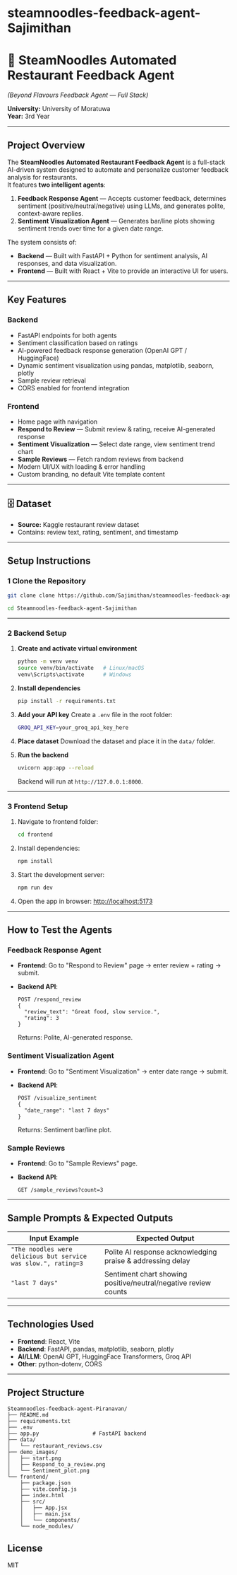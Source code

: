 # steamnoodles-feedback-agent-Sajimithan

# 🍜 SteamNoodles Automated Restaurant Feedback Agent  
*(Beyond Flavours Feedback Agent — Full Stack)*

**University:** University of Moratuwa  
**Year:** 3rd Year  

---

##  Project Overview
The **SteamNoodles Automated Restaurant Feedback Agent** is a full-stack AI-driven system designed to automate and personalize customer feedback analysis for restaurants.  
It features **two intelligent agents**:

1. **Feedback Response Agent** — Accepts customer feedback, determines sentiment (positive/neutral/negative) using LLMs, and generates polite, context-aware replies.
2. **Sentiment Visualization Agent** — Generates bar/line plots showing sentiment trends over time for a given date range.

The system consists of:
- **Backend** — Built with FastAPI + Python for sentiment analysis, AI responses, and data visualization.
- **Frontend** — Built with React + Vite to provide an interactive UI for users.

---

##  Key Features

### Backend
- FastAPI endpoints for both agents
- Sentiment classification based on ratings
- AI-powered feedback response generation (OpenAI GPT / HuggingFace)
- Dynamic sentiment visualization using pandas, matplotlib, seaborn, plotly
- Sample review retrieval
- CORS enabled for frontend integration

### Frontend
- Home page with navigation
- **Respond to Review** — Submit review & rating, receive AI-generated response
- **Sentiment Visualization** — Select date range, view sentiment trend chart
- **Sample Reviews** — Fetch random reviews from backend
- Modern UI/UX with loading & error handling
- Custom branding, no default Vite template content

---

## 🗄 Dataset
- **Source:** Kaggle restaurant review dataset  
- Contains: review text, rating, sentiment, and timestamp

---

##  Setup Instructions

### 1️ Clone the Repository
```bash
git clone clone https://github.com/Sajimithan/steamnoodles-feedback-agent-Sajimithan.git

cd Steamnoodles-feedback-agent-Sajimithan
```

---

### 2️ Backend Setup

1. **Create and activate virtual environment**

   ```bash
   python -m venv venv
   source venv/bin/activate   # Linux/macOS
   venv\Scripts\activate      # Windows
   ```

2. **Install dependencies**

   ```bash
   pip install -r requirements.txt
   ```

3. **Add your API key**
   Create a `.env` file in the root folder:

   ```bash
   GROQ_API_KEY=your_groq_api_key_here
   ```

4. **Place dataset**
   Download the dataset and place it in the `data/` folder.

5. **Run the backend**

   ```bash
   uvicorn app:app --reload
   ```

   Backend will run at `http://127.0.0.1:8000`.

---

### 3️ Frontend Setup

1. Navigate to frontend folder:

   ```bash
   cd frontend
   ```

2. Install dependencies:

   ```bash
   npm install
   ```

3. Start the development server:

   ```bash
   npm run dev
   ```

4. Open the app in browser:
   [http://localhost:5173](http://localhost:5173)

---

##  How to Test the Agents

### **Feedback Response Agent**

- **Frontend**: Go to "Respond to Review" page → enter review + rating → submit.
- **Backend API**:

  ```http
  POST /respond_review
  {
    "review_text": "Great food, slow service.",
    "rating": 3
  }
  ```

  Returns: Polite, AI-generated response.

### **Sentiment Visualization Agent**

- **Frontend**: Go to "Sentiment Visualization" → enter date range → submit.
- **Backend API**:

  ```http
  POST /visualize_sentiment
  {
    "date_range": "last 7 days"
  }
  ```

  Returns: Sentiment bar/line plot.

### **Sample Reviews**

- **Frontend**: Go to "Sample Reviews" page.
- **Backend API**:

  ```http
  GET /sample_reviews?count=3
  ```

---

##  Sample Prompts & Expected Outputs

| Input Example                                                  | Expected Output                                                 |
| -------------------------------------------------------------- | --------------------------------------------------------------- |
| `"The noodles were delicious but service was slow.", rating=3` | Polite AI response acknowledging praise & addressing delay      |
| `"last 7 days"`                                                | Sentiment chart showing positive/neutral/negative review counts |

---

##  Technologies Used

- **Frontend**: React, Vite
- **Backend**: FastAPI, pandas, matplotlib, seaborn, plotly
- **AI/LLM**: OpenAI GPT, HuggingFace Transformers, Groq API
- **Other**: python-dotenv, CORS

---

##  Project Structure

```
Steamnoodles-feedback-agent-Piranavan/
├── README.md
├── requirements.txt
├── .env
├── app.py                 # FastAPI backend
├── data/
│   └── restaurant_reviews.csv
├── demo_images/
│   ├── start.png
│   ├── Respond_to_a_review.png
│   └── Sentiment_plot.png
└── frontend/
    ├── package.json
    ├── vite.config.js
    ├── index.html
    ├── src/
    │   ├── App.jsx
    │   ├── main.jsx
    │   └── components/
    └── node_modules/
```

##  License

MIT